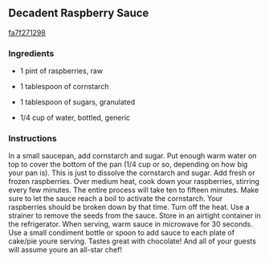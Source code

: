 ## Decadent Raspberry Sauce

[fa7f271298](http://tastykitchen.com/recipes/desserts/decadent-raspberry-sauce/)

### Ingredients

 - 1 pint of raspberries, raw

 - 1 tablespoon of cornstarch

 - 1 tablespoon of sugars, granulated

 - 1/4 cup of water, bottled, generic

### Instructions

In a small saucepan, add cornstarch and sugar. Put enough warm water on top to cover the bottom of the pan (1/4 cup or so, depending on how big your pan is). This is just to dissolve the cornstarch and sugar. Add fresh or frozen raspberries. Over medium heat, cook down your raspberries, stirring every few minutes. The entire process will take ten to fifteen minutes. Make sure to let the sauce reach a boil to activate the cornstarch. Your raspberries should be broken down by that time. Turn off the heat. Use a strainer to remove the seeds from the sauce. Store in an airtight container in the refrigerator. When serving, warm sauce in microwave for 30 seconds. Use a small condiment bottle or spoon to add sauce to each plate of cake/pie youre serving. Tastes great with chocolate! And all of your guests will assume youre an all-star chef!